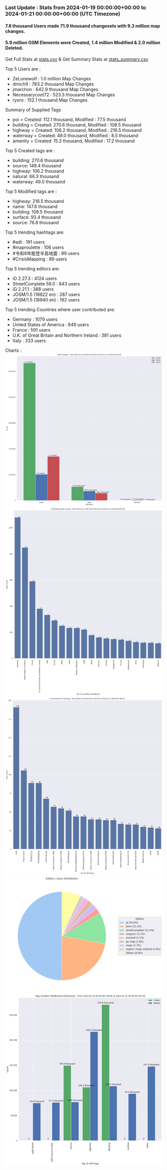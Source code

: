 ### Last Update : Stats from 2024-01-19 00:00:00+00:00 to 2024-01-21 00:00:00+00:00 (UTC Timezone)

#### 7.8 thousand Users made 71.9 thousand changesets with 9.3 million map changes.
#### 5.9 million OSM Elements were Created, 1.4 million Modified & 2.0 million Deleted.
Get Full Stats at [stats.csv](/stats/Global/Daily/stats.csv)
 & Get Summary Stats at [stats_summary.csv](/stats/Global/Daily/stats_summary.csv)

Top 5 Users are : 
- ZeLonewolf : 1.0 million Map Changes
- dmich9 : 783.2 thousand Map Changes
- jmarchon : 642.9 thousand Map Changes
- Necessarycoot72 : 523.3 thousand Map Changes
- ryoro : 152.1 thousand Map Changes

Summary of Supplied Tags
- poi = Created: 112.1 thousand, Modified : 77.5 thousand
- building = Created: 270.6 thousand, Modified : 108.5 thousand
- highway = Created: 106.2 thousand, Modified : 216.5 thousand
- waterway = Created: 49.0 thousand, Modified : 8.5 thousand
- amenity = Created: 15.3 thousand, Modified : 17.2 thousand


Top 5 Created tags are :
- building: 270.6 thousand
- source: 149.4 thousand
- highway: 106.2 thousand
- natural: 66.3 thousand
- waterway: 49.0 thousand


Top 5 Modified tags are :
- highway: 216.5 thousand
- name: 147.6 thousand
- building: 108.5 thousand
- surface: 93.4 thousand
- source: 76.8 thousand


Top 5 trending hashtags are:
- #adt : 191 users
- #maproulette : 106 users
- #令和6年能登半島地震 : 89 users
- #CrisisMapping : 89 users


Top 5 trending editors are:
- iD 2.27.3 : 4124 users
- StreetComplete 56.0 : 843 users
- iD 2.21.1 : 388 users
- JOSM/1.5 (18822 en) : 287 users
- JOSM/1.5 (18940 en) : 192 users


Top 5 trending Countries where user contributed are:
- Germany : 1079 users
- United States of America : 849 users
- France : 591 users
- U.K. of Great Britain and Northern Ireland : 381 users
- Italy : 333 users


 Charts : 
![Alt text](./stats_osm_changes.png) 
![Alt text](./stats_users_per_country.png) 
![Alt text](./stats_users_per_hashtag.png) 
![Alt text](./stats_editors_pie_chart.png) 
![Alt text](./stats_tags.png) 
